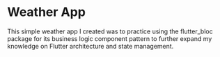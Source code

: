 # Weather App

This simple weather app I created was to practice using the flutter_bloc package for its business logic component pattern to further expand my knowledge on Flutter architecture and state management. 